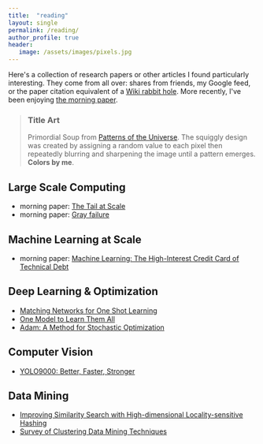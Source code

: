 ```yaml
---
title:  "reading"
layout: single
permalink: /reading/
author_profile: true
header:
   image: /assets/images/pixels.jpg
---
```


Here's a collection of research papers or other articles I found particularly interesting. They come from all over: shares from friends, my Google feed, or the paper citation equivalent of a [Wiki rabbit hole](https://en.wikipedia.org/wiki/Wiki_rabbit_hole). More recently, I've been enjoying [the morning paper](https://blog.acolyer.org/).

> ### Title Art
>
> Primordial Soup from [Patterns of the Universe](https://www.amazon.com/Patterns-Universe-Coloring-Adventure-Beauty/dp/1615193235). The squiggly design was created by assigning a random value to each pixel then repeatedly blurring and sharpening the image until a pattern emerges. **Colors by me**.


## Large Scale Computing

* morning paper: [The Tail at Scale](https://blog.acolyer.org/2015/01/15/the-tail-at-scale/)
* morning paper: [Gray failure](https://blog.acolyer.org/2017/06/15/gray-failure-the-achilles-heel-of-cloud-scale-systems/)

## Machine Learning at Scale

* morning paper: [Machine Learning: The High-Interest Credit Card of Technical Debt](https://blog.acolyer.org/2016/02/29/machine-learning-the-high-interest-credit-card-of-technical-debt/)

## Deep Learning & Optimization

* [Matching Networks for One Shot Learning](https://arxiv.org/abs/1606.04080)
* [One Model to Learn Them All](https://arxiv.org/abs/1706.05137)
* [Adam: A Method for Stochastic Optimization](https://arxiv.org/abs/1412.6980v8)

## Computer Vision

* [YOLO9000: Better, Faster, Stronger](https://arxiv.org/abs/1612.08242)

## Data Mining

* [Improving Similarity Search with High-dimensional Locality-sensitive Hashing](https://arxiv.org/abs/1812.01844)
* [Survey of Clustering Data Mining Techniques](https://www.cc.gatech.edu/~isbell/reading/papers/berkhin02survey.pdf)






